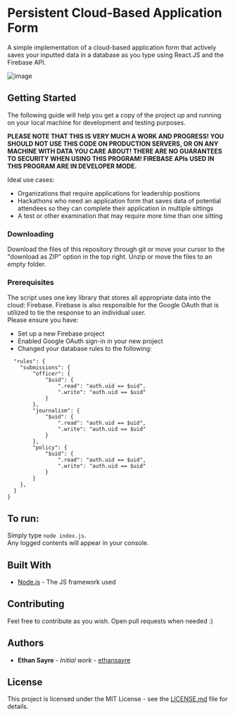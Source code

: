# Persistent Cloud-Based Application Form

A simple implementation of a cloud-based application form that actively saves your inputted data in a database as you type using React.JS and the Firebase API.

![image](https://user-images.githubusercontent.com/45691485/60056433-8284f580-96a6-11e9-9cb3-86749f80b7f9.png)

## Getting Started

The following guide will help you get a copy of the project up and running on your local machine for development and testing purposes.  
  
**PLEASE NOTE THAT THIS IS VERY MUCH A WORK AND PROGRESS! YOU SHOULD NOT USE THIS CODE ON PRODUCTION SERVERS, OR ON ANY MACHINE WITH DATA YOU CARE ABOUT! THERE ARE NO GUARANTEES TO SECURITY WHEN USING THIS PROGRAM! FIREBASE APIs USED IN THIS PROGRAM ARE IN DEVELOPER MODE.**

Ideal use cases:  
* Organizations that require applications for leadership positions  
* Hackathons who need an application form that saves data of potential attendees so they can complete their application in multiple sittings  
* A test or other examination that may require more time than one sitting  

### Downloading
Download the files of this repository through git or move your cursor to the "download as ZIP" option in the top right. Unzip or move the files to an empty folder.

### Prerequisites

The script uses one key library that stores all appropriate data into the cloud: Firebase. Firebase is also responsible for the Google OAuth that is utilized to tie the response to an individual user.  
Please ensure you have:  
* Set up a new Firebase project
* Enabled Google OAuth sign-in in your new project
* Changed your database rules to the following:
```{
  "rules": {
    "submissions": {
      	"officer": {
          	"$uid": {
              	".read": "auth.uid == $uid",
                ".write": "auth.uid == $uid"
          	}
        },
        "journalism": {
          	"$uid": {
              	".read": "auth.uid == $uid",
                ".write": "auth.uid == $uid"
          	}
        },
        "policy": {
          	"$uid": {
              	".read": "auth.uid == $uid",
                ".write": "auth.uid == $uid"
          	}
        }
    },
  }
}
```  

## To run:
Simply type ``node index.js``.  
Any logged contents will appear in your console.

## Built With

* [Node.js](https://nodejs.org/) - The JS framework used

## Contributing

Feel free to contribute as you wish. Open pull requests when needed :)

## Authors

* **Ethan Sayre** - *Initial work* - [ethansayre](https://github.com/ethansayre)

## License

This project is licensed under the MIT License - see the [LICENSE.md](LICENSE.md) file for details.
